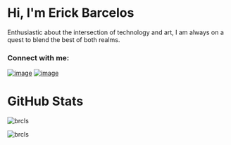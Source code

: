 <h1 align="left">Hi, I'm Erick Barcelos</h1>
<p align="left">Enthusiastic about the intersection of technology and art, I am always on a quest to blend the best of both realms.</p>

<h3 align="left">Connect with me:</h3>

[![image](https://img.shields.io/badge/Gmail-D14836?style=for-the-badge&logo=gmail&logoColor=white)](mailto:erickbarcelosdev@gmail.com)
[![image](https://img.shields.io/badge/LinkedIn-0077B5?style=for-the-badge&logo=linkedin&logoColor=white)](https://linkedin.com/in/brcls)

<h1 align="left">GitHub Stats</h1>

<p><img align="center" src="https://github-readme-stats.vercel.app/api?username=brcls&show_icons=true&theme=midnight-purple&locale=en" alt="brcls" /></p>

<p><img align="left" src="https://github-readme-stats.vercel.app/api/top-langs?username=brcls&show_icons=true&theme=midnight-purple&locale=en&layout=compact" alt="brcls" /></p>
